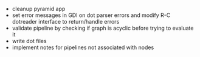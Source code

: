 * cleanup pyramid app
* set error messages in GDI on dot parser errors and modify R-C dotreader interface to return/handle errors
* validate pipeline by checking if graph is acyclic before trying to evaluate it
* write dot files
* implement notes for pipelines not associated with nodes
